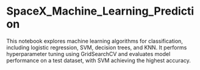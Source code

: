 # SpaceX_Machine_Learning_Prediction
This notebook explores machine learning algorithms for classification, including logistic regression, SVM, decision trees, and KNN. It performs hyperparameter tuning using GridSearchCV and evaluates model performance on a test dataset, with SVM achieving the highest accuracy.

